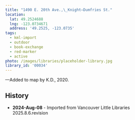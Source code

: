 ```yaml
---
title: "1490 E. 20th Ave.,\_Knight—Dumfries St."
location:
  lat: 49.2524688
  lng: -123.0734671
  address: '49.2525, -123.0735'
tags:
  - kml-import
  - outdoor
  - book-exchange
  - red-marker
  - active
photo: /images/libraries/placeholder-library.jpg
library_id: '00034'
---
```

—Added to map by K.D., 2020.

## History
- **2024-Aug-08** - Imported from Vancouver Little Libraries 2025.8.6.revision

